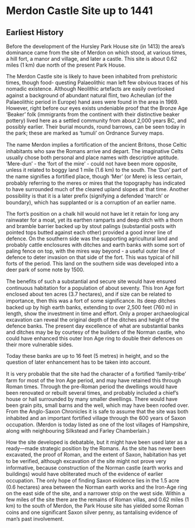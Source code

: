 # Merdon Castle Site up to 1441

## Earliest History

Before the development of the Hursley Park
House site (in 1413) the area’s dominance
came from the site of Merdon on which stood,
at various times, a hill fort, a manor and
village, and later a castle. This site is about
0.62 miles (1 km) due north of the present
Park House.

The Merdon Castle site is likely to have been
inhabited from prehistoric times, though food-
questing Palaeolithic man left few obvious
traces of his nomadic existence. Although
Neolithic artefacts are easily overlooked
against a background of abundant natural
ﬂint, two Acheulian (of the Palaeolithic period
in Europe) hand axes were found in the area
in 1969. However, right before our eyes exists
undeniable proof that the Bronze Age ‘Beaker’
folk (immigrants from the continent with their
distinctive beaker pottery) lived here as a
settled community from about 2,000 years BC,
and possibly earlier. Their burial mounds,
round barrows, can be seen today in the park;
these are marked as ‘tumuli’ on Ordnance
Survey maps.

The name Merdon implies a fortiﬁcation of
the ancient Britons, those Celtic inhabitants
who saw the Romans arrive and depart. The
imaginative Celts usually chose both personal
and place names with descriptive aptitude.
‘Mere-dun’ - the ‘fort of the mire’ - could not
have been more opposite, unless it related to
boggy land 1 mile (1.6 km) to the south. The
‘Dun’ part of the name signiﬁes a fortiﬁed
place, though ‘Mer’ (or Mere) is less certain,
probably referring to the meres or mires that
the topography has indicated to have
surrounded much of the cleared upland slopes
at that time. Another possibility is that it is a
later preﬁx (signifying a defended ‘march’ or
boundary), which has supplanted or is a
corruption of an earlier name.

The fort’s position on a chalk hill would not
have let it retain for long any rainwater for a
moat, yet its earthen ramparts and deep ditch
with a thorn and bramble barrier backed up
by stout palings (substantial posts with
pointed tops butted against each other)
provided a good inner line of defence. On the
southern side was the supporting agricultural
land and probably cattle enclosures with
ditches and earth banks with some sort of
paling fence on top, with the mires way
beyond - a useful outer line of defence to deter
invasion on that side of the fort. This was
typical of hill forts of the period. This land on
the southern side was developed into a deer
park of some note by 1500.

The beneﬁts of such a substantial and secure
site would have ensured continuous
habitation for a population of about seventy.
This Iron Age fort enclosed about ten acres
(3.7 hectares), and if size can be related to
importance, then this was a fort of some
signiﬁcance. Its deep ditches backed up by
high earth banks, extending to over 2,500 feet
(760 m) in length, show the investment in
time and effort. Only a proper archaeological
excavation can reveal the original depth of the
ditches and height of the defence banks. The
present day excellence of what are substantial
banks and ditches may be by courtesy of the
builders of the Norman castle, who could have
enhanced this outer Iron Age ring to double
their defences on their more vulnerable sides.

Today these banks are up to 16 feet (5 metres)
in height, and so the question of later
enhancement has to be taken into account.

It is very probable that the site had the
character of a fortiﬁed ‘family-tribe’ farm for
most of the Iron Age period, and may have
retained this through Roman times. Through
the pre-Roman period the dwellings would
have been renovated or rebuilt several times,
and probably included a chief’s house or hall
surrounded by many smaller dwellings. There
would have been grain pits, small barns and
the well, which may have been roofed over.
From the Anglo-Saxon Chronicles it is safe to
assume that the site was both inhabited and
an important fortiﬁed village through the 600
years of Saxon occupation. (Merdon is today
listed as one of the lost villages of Hampshire,
along with neighbouring Silkstead and Farley
Chamberlain.)

How the site developed is debatable, but it
might have been used later as a ready—made
strategic position by the Romans. As the site
has never been excavated, the proof of Roman,
and the extent of Saxon, habitation has yet to
be veriﬁed, although excavation of the site
might not prove very informative, because
construction of the Norman castle (earth
works and buildings) would have obliterated
much of the evidence of earlier occupation.
The only hope of ﬁnding Saxon evidence lies
in the 1.5 acre (0.6 hectares) area between the
Norman earth works and the Iron-Age ring on
the east side of the site, and a narrower strip
on the west side. Within a few miles of the
site there are the remains of Roman villas,
and 0.62 miles (1 km) to the south of Merdon,
the Park House site has yielded some Roman
coins and one signiﬁcant Saxon silver penny,
as tantalising evidence of man’s past
involvement.